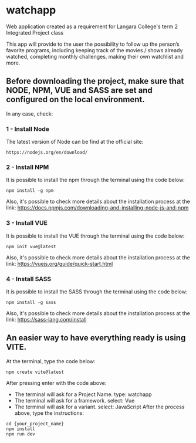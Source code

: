# watchapp
Web application created as a requirement for Langara College's term 2 Integrated Project class

This app will provide to the user the possibility to follow up the person’s favorite programs, including keeping track of the movies / shows already watched, completing monthly challenges, making their own watchlist and more.

## Before downloading the project, make sure that NODE, NPM, VUE and SASS are set and configured on the local environment.
In any case, check:

### 1 - Install Node
The latest version of Node can be find at the official site:
```
https://nodejs.org/en/download/
```

### 2 - Install NPM
It is possible to install the npm through the terminal using the code below:
```
npm install -g npm
```

Also, it's possible to check more details about the installation process at the link:
https://docs.npmjs.com/downloading-and-installing-node-js-and-npm

### 3 - Install VUE
It is possible to install the VUE through the terminal using the code below:
```
npm init vue@latest
```

Also, it's possible to check more details about the installation process at the link:
https://vuejs.org/guide/quick-start.html

### 4 - Install SASS
It is possible to install the SASS through the terminal using the code below:
```
npm install -g sass
```

Also, it's possible to check more details about the installation process at the link:
https://sass-lang.com/install

## An easier way to have everything ready is using VITE.
At the terminal, type the code below:
```
npm create vite@latest
```
After pressing enter with the code above:
- The terminal will ask for a Project Name. type: watchapp
- The terminal will ask for a framework. select: Vue
- The terminal will ask for a variant. select: JavaScript
After the process above, type the instructions:
```
cd {your_project_name} 
npm install
npm run dev
```

